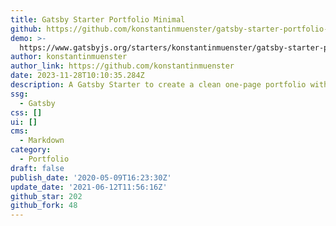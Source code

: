 ```yaml
---
title: Gatsby Starter Portfolio Minimal
github: https://github.com/konstantinmuenster/gatsby-starter-portfolio-minimal
demo: >-
  https://www.gatsbyjs.org/starters/konstantinmuenster/gatsby-starter-portfolio-minimal/
author: konstantinmuenster
author_link: https://github.com/konstantinmuenster
date: 2023-11-28T10:10:35.284Z
description: A Gatsby Starter to create a clean one-page portfolio with Markdown content.
ssg:
  - Gatsby
css: []
ui: []
cms:
  - Markdown
category:
  - Portfolio
draft: false
publish_date: '2020-05-09T16:23:30Z'
update_date: '2021-06-12T11:56:16Z'
github_star: 202
github_fork: 48
---
```

